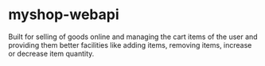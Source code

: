 # myshop-webapi
Built for selling of goods online and managing the cart items of the user and providing them better facilities like adding items, removing items, increase or decrease item quantity.
